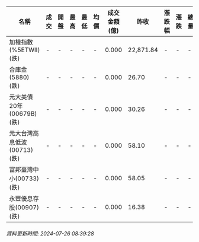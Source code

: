 | 名稱 | 成交 | 開盤 | 最高 | 最低 | 均價 | 成交金額(億) | 昨收 | 漲跌幅 | 漲跌 | 總量 | 昨量 | 振幅 |
| -------- | -------- | -------- | -------- |-------- | -------- | -------- |-------- |-------- |-------- | -------- | -------- |-------- |
|加權指數(%5ETWII) (跌)|-|-|-|-|-|0.000|22,871.84|-|-|-|-|0.00%|
|合庫金(5880) (跌)|-|-|-|-|-|0.000|26.70|-|-|-|-|0.00%|
|元大美債20年(00679B) (跌)|-|-|-|-|-|0.000|30.26|-|-|-|-|0.00%|
|元大台灣高息低波(00713) (跌)|-|-|-|-|-|0.000|58.10|-|-|-|-|0.00%|
|富邦臺灣中小(00733) (跌)|-|-|-|-|-|0.000|58.05|-|-|-|-|0.00%|
|永豐優息存股(00907) (跌)|-|-|-|-|-|0.000|16.38|-|-|-|-|0.00%|
###### 資料更新時間: 2024-07-26 08:39:28